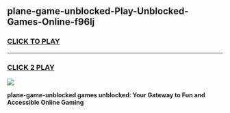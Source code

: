 
## plane-game-unblocked-Play-Unblocked-Games-Online-f96lj
<h3>
<a href="https://premium76.site?title=plane-game-unblocked&ref=24A">CLICK TO PLAY</a></h3>
<hr>

<h3>
<a href="https://premium76.site?title=plane-game-unblocked&ref=24A">CLICK 2 PLAY</a>
  
</h3>

<a href="https://premium76.site?title=plane-game-unblocked&ref=24A"><img src="https://clearcache.store/games.png"></a>


**plane-game-unblocked games unblocked: Your Gateway to Fun and Accessible Online Gaming**
